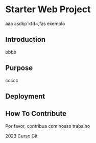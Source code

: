 # Starter Web Project
aaa 
asdkp´kfd~,fas exemplo
## Introduction
bbbb
## Purpose
ccccc
## Deployment

## How To Contribute

Por favor, contribua com nosso trabalho


2023 Curso Git